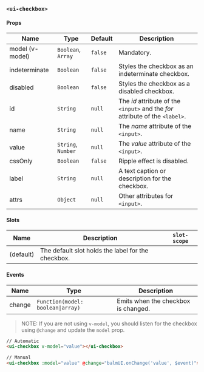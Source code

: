 ### `<ui-checkbox>`

#### Props

| Name            | Type               | Default | Description                                                                   |
| --------------- | ------------------ | ------- | ----------------------------------------------------------------------------- |
| model (v-model) | `Boolean`, `Array` | `false` | Mandatory.                                                                    |
| indeterminate   | `Boolean`          | `false` | Styles the checkbox as an indeterminate checkbox.                             |
| disabled        | `Boolean`          | `false` | Styles the checkbox as a disabled checkbox.                                   |
| id              | `String`           | `null`  | The _id_ attribute of the `<input>` and the _for_ attribute of the `<label>`. |
| name            | `String`           | `null`  | The _name_ attribute of the `<input>`.                                        |
| value           | `String`, `Number` | `null`  | The _value_ attribute of the `<input>`.                                       |
| cssOnly         | `Boolean`          | `false` | Ripple effect is disabled.                                                    |
| label           | `String`           | `null`  | A text caption or description for the checkbox.                               |
| attrs           | `Object`           | `null`  | Other attributes for `<input>`.                                               |

#### Slots

| Name      | Description                                        | `slot-scope` |
| --------- | -------------------------------------------------- | ------------ |
| (default) | The default slot holds the label for the checkbox. |              |

#### Events

| Name   | Type                              | Description                         |
| ------ | --------------------------------- | ----------------------------------- |
| change | `Function(model: boolean\|array)` | Emits when the checkbox is changed. |

> NOTE: If you are not using `v-model`, you should listen for the checkbox using `@change` and update the `model` prop.

```html
// Automatic
<ui-checkbox v-model="value"></ui-checkbox>

// Manual
<ui-checkbox :model="value" @change="balmUI.onChange('value', $event)"></ui-checkbox>
```
